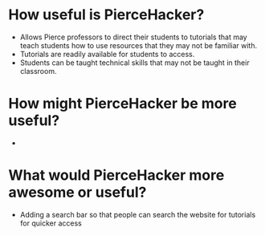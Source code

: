 # How useful is PierceHacker?
- Allows Pierce professors to direct their students to tutorials that may teach students how to use resources 
that they may not be familiar with.
- Tutorials are readily available for students to access.
- Students can be taught technical skills that may not be taught in their classroom.

# How might PierceHacker be more useful?
- 

# What would PierceHacker more awesome or useful?
- Adding a search bar so that people can search the website for tutorials for quicker access
